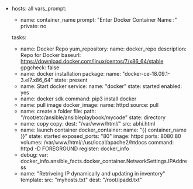 - hosts: all
  vars_prompt:
  - name: container_name
    prompt: "Enter Docker Container Name :"
    private: no

  tasks: 
   - name: Docker Repo
     yum_repository:
        name: docker_repo
        description: Repo for Docker 
        baseurl: https://download.docker.com/linux/centos/7/x86_64/stable
        gpgcheck: false
   - name: docker installation
     package: 
       name: "docker-ce-18.09.1-3.el7.x86_64"
       state: present
   - name: Start docker
     service:
       name: "docker"
       state: started
       enabled: yes
   - name: docker sdk
     command: pip3 install docker
   - name: pull image
     docker_image: 
       name: httpd
       source: pull
   - name: create a folder
     file: 
       path: "/root/etc/ansible/ansibleplaybook/mycode"
       state: directory
   - name: copy
     copy: 
      dest: "/var/www/html/"
      src: abhi.html
   - name: launch container
     docker_container: 
       name: "{{ container_name }}"
       state: started
       exposed_ports: "80" 
       image: httpd
       ports: 8080:80 
       volumes: /var/www/html/:/usr/local/apache2/htdocs
       command: httpd -D FOREGROUND
     register: docker_info
   - debug:
       var: docker_info.ansible_facts.docker_container.NetworkSettings.IPAddress 
   - name: "Retriveing IP dynamically and updating in inventory"
     template:
       src: "myhosts.txt"
       dest: "/root/ipadd.txt"
